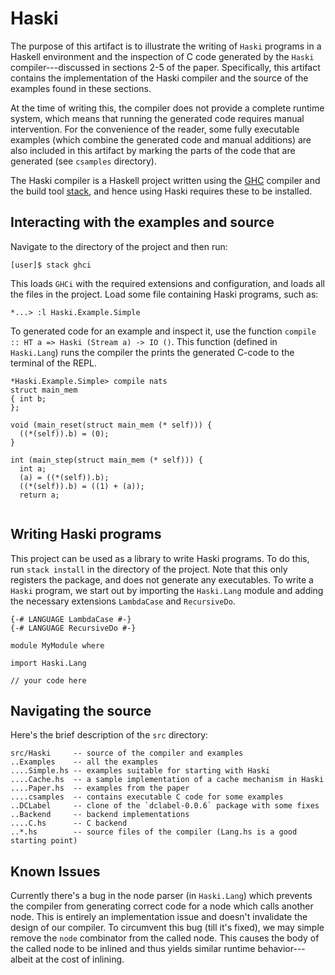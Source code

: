# Haski

The purpose of this artifact is to illustrate the writing of `Haski` programs in a Haskell environment and the inspection of C code generated by the `Haski` compiler---discussed in sections 2-5 of the paper. Specifically, this artifact contains the implementation of the Haski compiler and the source of the examples found in these sections. 

At the time of writing this, the compiler does not provide a complete runtime system, which means that running the generated code requires manual intervention. For the convenience of the reader, some fully executable examples (which combine the generated code and manual additions) are also included in this artifact by marking the parts of the code that are generated (see `csamples` directory).

The Haski compiler is a Haskell project written using the [GHC](https://www.haskell.org/platform/) compiler and the build tool [stack](https://docs.haskellstack.org/en/stable/README/), and hence using Haski requires these to be installed.


## Interacting with the examples and source

Navigate to the directory of the project and then run:

```
[user]$ stack ghci
```
This loads `GHCi` with the required extensions and configuration, and loads all the files in the project.
Load some file containing Haski programs, such as:
```
*...> :l Haski.Example.Simple
```
To generated code for an example and inspect it, use the function `compile :: HT a => Haski (Stream a) -> IO ()`.
This function (defined in `Haski.Lang`) runs the compiler the prints the generated C-code to the terminal of the REPL.

```
*Haski.Example.Simple> compile nats
struct main_mem
{ int b;
};

void (main_reset(struct main_mem (* self))) {
  ((*(self)).b) = (0);
}

int (main_step(struct main_mem (* self))) {
  int a;
  (a) = ((*(self)).b);
  ((*(self)).b) = ((1) + (a));
  return a;
  
  ```

## Writing Haski programs

This project can be used as a library to write Haski programs. To do this, run `stack install`
in the directory of the project. Note that this only registers the package, and does not
generate any executables. To write a `Haski` program, we start out by importing the `Haski.Lang` module 
and adding the necessary extensions `LambdaCase` and `RecursiveDo`.

```
{-# LANGUAGE LambdaCase #-}
{-# LANGUAGE RecursiveDo #-}

module MyModule where

import Haski.Lang

// your code here

```

## Navigating the source

Here's the brief description of the `src` directory:

```
src/Haski     -- source of the compiler and examples
..Examples    -- all the examples
....Simple.hs -- examples suitable for starting with Haski
....Cache.hs  -- a sample implementation of a cache mechanism in Haski
....Paper.hs  -- examples from the paper
....csamples  -- contains executable C code for some examples
..DCLabel     -- clone of the `dclabel-0.0.6` package with some fixes
..Backend     -- backend implementations
....C.hs      -- C backend
..*.hs        -- source files of the compiler (Lang.hs is a good starting point)
```

## Known Issues

Currently there's a bug in the node parser (in `Haski.Lang`) which prevents the compiler from generating correct code for
a node which calls another node. This is entirely an implementation issue and doesn't invalidate the design of our compiler. 
To circumvent this bug (till it's fixed), we may simple remove the `node` combinator from the called node. This causes
the body of the called node to be inlined and thus yields similar runtime behavior---albeit at the cost of inlining.
